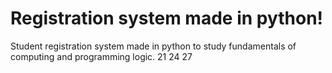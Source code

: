 # Registration system made in python!
Student registration system made in python to study fundamentals of computing and programming logic.
21
24
27
